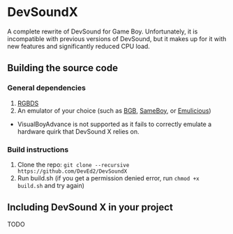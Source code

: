 # DevSoundX
A complete rewrite of DevSound for Game Boy. Unfortunately, it is incompatible with previous versions of DevSound, but it makes up for it with new features and significantly reduced CPU load.

## Building the source code

### General dependencies

1. [RGBDS](https://github.com/gbdev/rgbds)
2. An emulator of your choice (such as [BGB](https://bgb.bircd.org), [SameBoy](https://sameboy.github.io), or [Emulicious](https://emulicious.net))
- VisualBoyAdvance is not supported as it fails to correctly emulate a hardware quirk that DevSound X relies on.

### Build instructions
1. Clone the repo: `git clone --recursive https://github.com/DevEd2/DevSoundX`
2. Run build.sh (if you get a permission denied error, run `chmod +x build.sh` and try again)

## Including DevSound X in your project
TODO
